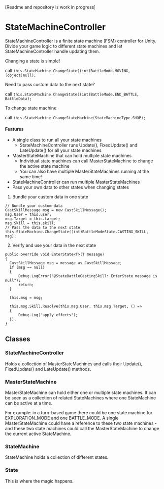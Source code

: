 [Readme and repository is work in progress]

# StateMachineController
StateMachineController is a finite state machine (FSM) controller for Unity. Divide your game logic to different state machines and let StateMachineController handle updating them.

Changing a state is simple!

call `this.StateMachine.ChangeState((int)BattleMode.MOVING, (object)null);`

Need to pass custom data to the next state?

call `this.StateMachine.ChangeState((int)BattleMode.END_BATTLE, BattleData);`

To change state machine:

call `this.StateMachine.ChangeStateMachine(StateMachineType.SHOP);`

#### Features
* A single class to run all your state machines
    * StateMachineController runs Update(), FixedUpdate() and LateUpdate() for all your state machines
* MasterStateMachine that can hold multiple state machines
    * Individual state machines can call MasterStateMachine to change the active state machine
    * You can also have multiple MasterStateMachines running at the same time!
* StateMachineController can run multiple MasterStateMachines
* Pass your own data to other states when changing states
1) Bundle your custom data in one state
```
// Bundle your custom data
CastSkillMessage msg = new CastSkillMessage();
msg.User = this.user;
msg.Target = this.target;
msg.Skill = this.skill;
// Pass the data to the next state
this.StateMachine.ChangeState((int)BattleModeState.CASTING_SKILL, msg);
```
2) Verify and use your data in the next state
```
public override void EnterState<T>(T message)
{
  CastSkillMessage msg = message as CastSkillMessage;
  if (msg == null)
  {
      Debug.LogError("@StateBattleCastingSkill: EnterState message is null");
      return;
  }

  this.msg = msg;

  this.msg.Skill.Resolve(this.msg.User, this.msg.Target, () => 
  {
      Debug.Log("apply effects");
  });
}
```

## Classes
### StateMachineController
Holds a collection of MasterStateMachines and calls their Update(), FixedUpdate() and LateUpdate() methods.

### MasterStateMachine
MasterStateMachine can hold either one or multiple state machines. It can be seen as a collection of related StateMachines where one StateMachine can be active at a time.
    
For example: in a turn-based game there could be one state machine for EXPLORATION_MODE and one BATTLE_MODE.
A single MasterStateMachine could have a reference to these two state machines - and these two state machines
could call the MasterStateMachine to change the current active StateMachine.
     
### StateMachine
StateMachine holds a collection of different states.

### State
This is where the magic happens.
